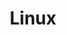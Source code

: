 ---
title: Linux
description: Linux refers to a family of open-source Unix-like operating systems based on the Linux kernel.
image:

# Badge style
style:
    background: "#2a9d8f"
    color: "#fff"
---